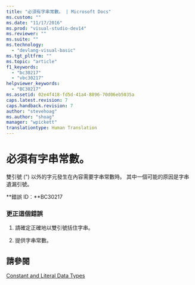 ```yaml
---
title: "必須有字串常數。 | Microsoft Docs"
ms.custom: ""
ms.date: "11/17/2016"
ms.prod: "visual-studio-dev14"
ms.reviewer: ""
ms.suite: ""
ms.technology: 
  - "devlang-visual-basic"
ms.tgt_pltfrm: ""
ms.topic: "article"
f1_keywords: 
  - "bc30217"
  - "vbc30217"
helpviewer_keywords: 
  - "BC30217"
ms.assetid: 02e4f418-fd5d-41a4-8896-70d06eb5035a
caps.latest.revision: 7
caps.handback.revision: 7
author: "stevehoag"
ms.author: "shoag"
manager: "wpickett"
translationtype: Human Translation
---
```

# 必須有字串常數。
雙引號 \("\) 以外的字元發生在內容需要字串常數時。 其中一個可能的原因是字串遺漏引號。  
  
 **錯誤 ID︰**BC30217  
  
### 更正這個錯誤  
  
1.  請確定正確地以雙引號括住字串。  
  
2.  提供字串常數。  
  
## 請參閱  
 [Constant and Literal Data Types](../../visual-basic/programming-guide/language-features/constants-enums/constant-and-literal-data-types.md)